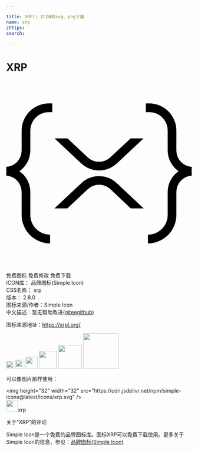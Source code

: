 ```yaml
---

title: XRP() ICON转svg、png下载
name: xrp
zhTips: 
search: 

---
```


# XRP  <small style="font-size: 60%;font-weight: 100"></small>

<div id="svg" class="svg-wrap">
<svg role="img" xmlns="http://www.w3.org/2000/svg" viewBox="0 0 24 24"><title>XRP icon</title><path d="M5.52 2.955A3.521 3.521 0 001.996 6.48v2.558A2.12 2.12 0 010 11.157l.03.562-.03.561a2.12 2.12 0 011.996 2.121v2.948a3.69 3.69 0 003.68 3.696v-1.123a2.56 2.56 0 01-2.557-2.558v-2.963a3.239 3.239 0 00-1.42-2.682 3.26 3.26 0 001.42-2.682V6.48A2.412 2.412 0 015.52 4.078h.437V2.955zm12.538 0v1.123h.437a2.39 2.39 0 012.386 2.401v2.558a3.26 3.26 0 001.42 2.682 3.239 3.239 0 00-1.42 2.682v2.963a2.56 2.56 0 01-2.557 2.558v1.123a3.69 3.69 0 003.68-3.696V14.4A2.12 2.12 0 0124 12.281l-.03-.562.03-.561a2.12 2.12 0 01-1.996-2.12V6.478a3.518 3.518 0 00-3.509-3.524zM6.253 7.478l3.478 3.259a3.393 3.393 0 004.553 0l3.478-3.26h-1.669l-2.65 2.464a2.133 2.133 0 01-2.886 0L7.922 7.478zm5.606 4.884a3.36 3.36 0 00-2.128.886l-3.493 3.274h1.668l2.667-2.495a2.133 2.133 0 012.885 0l2.65 2.495h1.67l-3.494-3.274a3.36 3.36 0 00-2.425-.886z"/></svg>
</div>
<detail full-name='xrp'></detail>

<div class="detail-page">
<p>
<span><span class="badge-success badge">免费图标</span> <span class="badge-success badge">免费修改</span>  <span class="badge-success badge">免费下载</span> </span>
<br/>
<span>
ICON库：
<span class="badge-secondary badge">品牌图标(Simple Icon)</span> 
</span>
<br/>
<span>
CSS名称：
<span class="badge-secondary badge">xrp</span> 
</span>

<br/>
<span>
版本：
<span class="badge-secondary badge">2.8.0</span> 
</span>
<br/>
<span>图标来源/作者：<span class="badge-light badge">Simple Icon</span></span> 
<br/>
<span class="zh-detail">中文描述：暂无<span class="help-link"><span>帮助改进</span>(<a href="https://gitee.com/liuwave/icon-helper/edit/master/json/brands/xrp.json" target="_blank" rel="noopener noreferrer">gitee</a><a href="https://github.com/liuwave/icon-helper/edit/master/json/brands/xrp.json" target="_blank" rel="noopener noreferrer">github</a></span>)</span><br/>
</p>
</div><div class="description description alert alert-light"><p>图标来源地址：<a href="https://xrpl.org/" target="_blank" rel="noopener noreferrer">https://xrpl.org/</a></p></div>
<div class="alert alert-dark">
<img height="21" width="21" src="https://cdn.jsdelivr.net/npm/simple-icons@latest/icons/xrp.svg" />
<img height="24" width="24" src="https://cdn.jsdelivr.net/npm/simple-icons@latest/icons/xrp.svg" />
<img height="32" width="32" src="https://cdn.jsdelivr.net/npm/simple-icons@latest/icons/xrp.svg" />
<img height="48" width="48" src="https://cdn.jsdelivr.net/npm/simple-icons@latest/icons/xrp.svg" />
<img height="64" width="64" src="https://cdn.jsdelivr.net/npm/simple-icons@latest/icons/xrp.svg" />
<img height="96" width="96" src="https://cdn.jsdelivr.net/npm/simple-icons@latest/icons/xrp.svg" />

</div>
<div>
  <p>可以像图片那样使用：    
  </p>
  <div class="alert alert-primary" style="font-size: 14px">
    &lt;img height="32" width="32" src="https://cdn.jsdelivr.net/npm/simple-icons@latest/icons/xrp.svg" /&gt;
    <copy-btn content='<img height="32" width="32" src="https://cdn.jsdelivr.net/npm/simple-icons@latest/icons/xrp.svg" />'></copy-btn>
  </div>
  <div class="alert alert-secondary">
    <img height="32" width="32" src="https://cdn.jsdelivr.net/npm/simple-icons@latest/icons/xrp.svg" />xrp
    <copy-btn content="xrp" btn-title="复制图标名称"></copy-btn>
  </div>
</div>

<Vssue title="关于“XRP”的评论" >关于“XRP”的评论</Vssue>


<div><p>Simple Icon是一个免费的品牌图标库。图标XRP可以免费下载使用。更多关于  Simple Icon的信息，参见：<a target="_blank" href="https://iconhelper.cn/brands.html">品牌图标(Simple Icon)</a>
</p></div>
